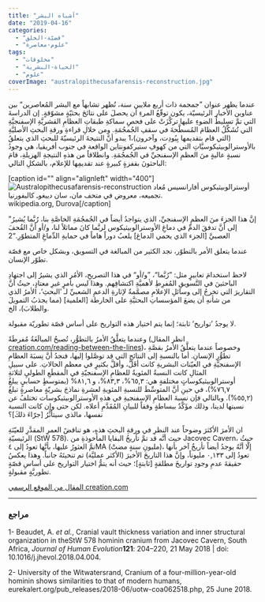 ```yaml
---
title: "أشباه البشر"
date: "2019-04-16"
categories: 
  - "قضيّة-الخلق"
  - "علوم-معاصرة"
tags: 
  - "مخلوقات"
  - "الحياة-البشرية"
  - "علوم"
coverImage: "australopithecusafarensis-reconstruction.jpg"
---
```


عندما يظهر عنوان ”جمجمة ذات أربع ملايين سنة، تُظهر تشابهاً مع البشر المُعاصرين“ بين عناوين الأخبار الرئيسيّة، يكون توقّعُ المرءِ أن يحصلَ على نتائجَ بحثيّةٍ مشوّقةٍ. إن الدراسةَ التي تمَّ تسليطُ الضوءِ عليها تركَّزَتْ على فحصِ سماكةِ طبقاتِ العظامِ القشريَّةِ الإسفنجيَّةِ التي تُشَكِّلُ العظامَ المُسطَّحةَ في سقفِ الجُمجُمَةِ. ومن خلالِ قراءةِ ورقةِ البحثِ الأصليَّةِ (التي قام بتقديمها بِيُودِت، وآخرون)،1 يبدو أنَّ النتيجةَ الرئيسيّةَ للبحثِ الذي يتعلقُ بالأوسترالوبيثيكوسيَّاتِ التي من كهوفِ ستيركفونتاين الواقعة في جنوب أفريقيا، هي وجودُ نسبةٍ عاليةٍ منَ العظمِ الإسفنجيِّ في الجُمجُمَةِ. وانطلاقاً من هذهِ النتيجةِ الهزيلةِ، قامَ الباحثونَ بقفزةٍ كبيرةٍ عند تقديمِها للإعلام، بالشكلِ التالي:

\[caption id="" align="alignleft" width="400"\]![Australopithecusafarensis-reconstruction](images/Australopithecusafarensis-reconstruction.jpg) أوسترالوبيثيكوس أفارانسيس مُعاد تجميعه، معروض في متحف مان، سان دييغوـ كاليفورنيا.  
wikipedia.org, Durova\[/caption\]

”إنَّ هذا الجزءَ منَ العظمِ الإسفنجيِّ، الذي يتواجدُ أيضاً في الجُمجُمَةِ الخاصَّةِ بنا، رُبَّما يُشيرُ إلى أنَّ تدفقَ الدمِّ في دماغِ الأوسترالوبيثيكوس لربَّما كانَ مماثلاً لنا، و/أو أنَّ القُحفَ العصبيَّ \[الجزء الذي يحمي الدماغ\] يلعبُ دوراً هاماً في حمايةِ الدِّماغِ المتطوّرِ.“2

عندما يتعلق الأمر بالتطوّر، نجد الكثير من المبالغة في التسويق، وبشكل خاص مع قصّة تطوّر الإنسان.

لاحظ استخدامَ تعابيرٍ مثل: ”رُبَّما“، ”و/أو“ في هذا التصريحِ، الأمُر الذي يشيرُ إلى اجتهادِ الباحثينَ في التَّسويقِ المُفرِطِ لأهميَّةِ اكتشافِهم. وهذا ليس بأمرٍ غيرِ معتادٍ، حيثُ أنَّ التقاريرَ التي تخرجُ إلى وسائلِ الإعلامِ مصمَّمةٌ لإثارةِ الدعمِ الشعبيِّ لـ ’البحثِ‘، الأمرُ الذي من شأنهِ أن يضعَ المؤسساتِ البحثيَّةِ على الخارطة \[العلمية\] (مما يجذبُ التمويلَ والطلابَ)، الخ.

لا يوجدُ ’تواريخ‘ ثابتة؛ إنما يتم اختيار هذه التواريخ على أساس قصّة تطوريّة مقبولة.

وعندما يتعلَّقُ الأمرُ بالتطوُّرِ، تُصبحُ المبالَغَةُ مُفرطَةً (انظر المقال [creation.com/reading-between-the-lines](/reading-between-the-lines))، وخصوصاً عندما يتعلَّقُ الأمرُ بقصَّةِ تطوُّرِ الإنسانِ. أما بالنسبةِ إلى النتائجِ التي قد توصَّلوا إليها، فنجدُ أنَّ نِسبَةَ العظامِ الإسفنجيَّةِ في العيّنات البشريةِ كانت أقَلَّ، وأقلَّ بكثيرٍ في معظمِ الحالاتِ. على سبيلِ المثالِ كانت النسبةُ المئويةُ للعظامِ الإسفنجيّةِ في المقطَعِ الطوليِ لثلاثةِ أوسترالوبيثيكوساتٍ مختلفةٍ هي: ٦٥,٣%، ٨٣,٣%، و ٨١,٦% (بمتوسطٍ حسابيٍ يبلغُ ٧٦,٧%)، في حينِ أنَّ المتوسِّطَ للنسبةِ المئويةِ لعشرةِ نماذجَ بشريّةٍ معاصرةٍ تبلغُ (٥٥,٢%). وبالتالي فإن نسبةَ العظامِ الإسفنجيةِ في هذهِ الأوسترالوبيثيكوسات تختلفُ عن نسبتها لدينا، وذلك مؤَكَّدٌ ببساطةٍ وفقاً للبيانِ المُقَدَّمِ أعلاه. لكن حتى وإن كانت النسبة نفسها، مالذي سيتأثَّرُ \[جرّاءَ ذلكَ\]؟

ان الأمرَ الأكثرَ وضوحاً عند النظرِ في ورقةِ البحثِ هذهِ، هو تناقضً العمرِ المقدَّرِ للعيّنَةِ الرئيسيّةِ (StW 578). حيث أنَّه قد تمَّ تأريخُ البقايا المأخوذةِ من Jacovec Cavern، حيثُ تمَّ العثورُ عليها، بأنَّها تعودُ إلى ٤MA (مليونِ سنةٍ مضتْ)، إلّا أنَّهُ يوجدُ أيضاً تأريخٌ آخر بأنها تعودُ إلى ٠,١٣٣ مليوناً، وإنَّ هذا التاريخَ الأخيرَ (الأكثر عمليَّة) تم تنحيتَهُ جانباً. وهذا يعكسُ حقيقةَ عدمِ وجودِ تواريخَ مطلقةٍ \[ثابتةٍ\]؛ حيث أنه يتمُّ اختيار التواريخ على أساسِ قصّةٍ تطوريَّةٍ مقبولةٍ.

[المقال من الموقع الرسمي creation.com](https://creation.com/%D8%A3%D9%88%D8%B3%D8%AA%D8%B1%D8%A7%D9%84%D9%88%D8%A8%D9%8A%D8%AB%D9%8A%D9%83%D9%88%D8%B3-%D8%A3%D9%81%D8%A7%D8%B1%D8%A7%D9%86%D8%B3%D9%8A%D8%B3-%D8%A3%D8%B4%D8%A8%D8%A7%D9%87-%D8%A7%D9%84%D8%A8%D8%B4%D8%B1%D8%9F)

* * *

### مراجع

1- Beaudet, A. _et al._, Cranial vault thickness variation and inner structural organization in theStW 578 hominin cranium from Jacovec Cavern, South Africa, _Journal of Human Evolution_**121**: 204–220, 21 May 2018 | doi: 10.1016/j.jhevol.2018.04.004.

2- University of the Witwatersrand, Cranium of a four-million-year-old hominin shows similarities to that of modern humans, eurekalert.org/pub\_releases/2018-06/uotw-coa062518.php, 25 June 2018.
